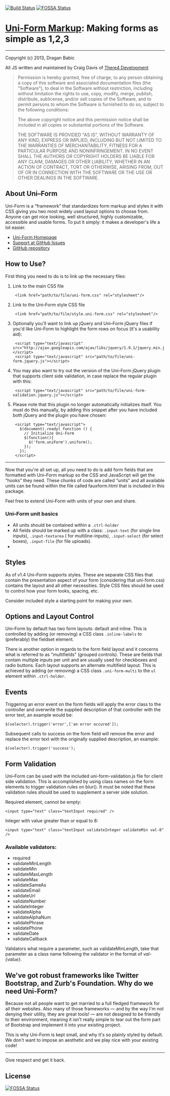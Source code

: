 [![Build Status](https://travis-ci.org/there4/uni-form.png?branch=make-sense)](https://travis-ci.org/there4/uni-form)
[![FOSSA Status](https://app.fossa.io/api/projects/git%2Bgithub.com%2Fdraganbabic%2Funi-form.svg?type=shield)](https://app.fossa.io/projects/git%2Bgithub.com%2Fdraganbabic%2Funi-form?ref=badge_shield)

# [Uni-Form Markup][uni-form]: Making forms as simple as 1,2,3

- - -

Copyright (c) 2013, Dragan Babic

All JS written and maintained by Craig Davis of [There4 Development][t4]

> Permission is hereby granted, free of charge, to any person
> obtaining a copy of this software and associated documentation
> files (the "Software"), to deal in the Software without
> restriction, including without limitation the rights to use,
> copy, modify, merge, publish, distribute, sublicense, and/or sell
> copies of the Software, and to permit persons to whom the
> Software is furnished to do so, subject to the following
> conditions:
>
> The above copyright notice and this permission notice shall be
> included in all copies or substantial portions of the Software.
>
> THE SOFTWARE IS PROVIDED "AS IS", WITHOUT WARRANTY OF ANY KIND,
> EXPRESS OR IMPLIED, INCLUDING BUT NOT LIMITED TO THE WARRANTIES
> OF MERCHANTABILITY, FITNESS FOR A PARTICULAR PURPOSE AND
> NONINFRINGEMENT. IN NO EVENT SHALL THE AUTHORS OR COPYRIGHT
> HOLDERS BE LIABLE FOR ANY CLAIM, DAMAGES OR OTHER LIABILITY,
> WHETHER IN AN ACTION OF CONTRACT, TORT OR OTHERWISE, ARISING
> FROM, OUT OF OR IN CONNECTION WITH THE SOFTWARE OR THE USE OR
> OTHER DEALINGS IN THE SOFTWARE.

## About Uni–Form

Uni-Form is a “framework” that standardizes form markup and styles it with CSS
giving you two most widely used layout options to choose from. Anyone can get nice looking, well structured, highly customizable, accessible and usable forms. To put it simply: it makes a developer's life a lot easier.

* [Uni-Form Homepage][uni-form]
* [Support at GitHub Issues][issues]
* [GitHub repository][gh]

## How to Use?

First thing you need to do is to link up the necessary files:

1. Link to the main CSS file

        <link href="path/to/file/uni-form.css" rel="stylesheet"/>

2. Link to the Uni–Form style CSS file

        <link href="path/to/file/style.uni-form.css" rel="stylesheet"/>

3. Optionally you'll want to link up jQuery and Uni–Form jQuery files if you'd like Uni–Form to highlight the form rows on focus (it's a usability aid):

        <script type="text/javascript" src="http://ajax.googleapis.com/ajax/libs/jquery/1.9.1/jquery.min.js"></script>
        <script type="text/javascript" src="path/to/file/uni-form.jquery.js"></script>

4. You may also want to try out the version of the Uni–Form jQuery plugin that supports client side validation, in case replace the regular plugin with this:

        <script type="text/javascript" src="path/to/file/uni-form-validation.jquery.js"></script>

5. Please note that this plugin no longer automatically initializes itself. You must do this manually, by adding this snippet after you have included both jQuery and the plugin you have chosen:

        <script type="text/javascript">
          $(document).ready( function () {
            // Initialize Uni-Form
            $(function(){
              $('form.uniForm').uniform();
            });
          });
        </script>

- - -

Now that you're all set up, all you need to do is add form fields that are formatted with Uni–Form markup so the CSS and JavaScript will get the “hooks” they need. These chunks of code are called “units” and all available units can be found within the file called fauxform.html that is included in this package.

Feel free to extend Uni–Form with units of your own and share.

### Uni–Form unit basics

* All units should be contained within a `.ctrl-holder`
* All fields should be marked up with a class: `.input-text` (for single line inputs), `.input-textarea` ( for multiline-inputs), `.input-select` (for select boxes), `.input-file` (for file uploads).
*

## Styles

As of v1.4 Uni–Form supports styles. These are separate CSS files that contain the presentation aspect of your form (considering that uni-form.css) contains the layout and all other necessities. Style CSS files should be used to control how your form looks, spacing, etc.

Consider included style a starting point for making your own.

## Options and Layout Control

Uni–Form by default has two form layouts: default and inline. This is controlled by adding (or removing) a CSS class `.inline-labels` to (preferably) the fieldset element.

There is another option in regards to the form field layout and it concerns what is referred to as "multifields" (grouped controls). These are fields that contain multiple inputs per unit and are usually used for checkboxes and radio buttons. Each layout supports an alternate multifield layout. This is achieved by adding (or removing) a CSS class `.uni-form-multi` to the `ul` element within `.ctrl-holder`.

## Events

Triggering an error event on the form fields will apply the error class to the controller and overwrite the supplied description of that controller with the error text, an example would be:

    $(selector).trigger('error',['an error occured']);

Subsequent calls to success on the form field will remove the error and replace the error text with the originally supplied description, an example:

    $(selector).trigger('success');

## Form Validation

Uni–Form can be used with the included uni-form-validation.js file for client side validation. This is accomplished by using class names on the form elements to trigger validation rules on blur(). It must be noted that these validation rules should be used to supplement a server side solution.

Required element, cannot be empty:

    <input type="text" class="textInput required" />

Integer with value greater than or equal to 8:

    <input type="text" class="textInput validateInteger validateMin val-8" />

### Available validators:

* required
* validateMinLength
* validateMin
* validateMaxLength
* validateMax
* validateSameAs
* validateEmail
* validateUrl
* validateNumber
* validateInteger
* validateAlpha
* validateAlphaNum
* validatePhrase
* validatePhone
* validateDate
* validateCallback

Validators what require a parameter, such as validateMinLength, take that parameter as a class name following the validator in the format of _val-{value}_.

## We've got robust frameworks like Twitter Bootstrap, and Zurb's Foundation. Why do we need Uni-Form?

Because not all people want to get married to a full fledged framework for all their websites. Also many of those frameworks — and by the way I'm not denying their utility, they are great tools! — are not designed to be friendly to their environment, meaning it isn't really simple to tear out the form part of Bootstrap and implement it into your existing project.

This is why Uni–Form is kept small, and why it's so plainly styled by default. We don't want to impose an aesthetic and we play nice with your existing code!

- - -

Give respect and get it back.

[uni-form]: http://sprawsm.com/uni-form/
[issues]: https://github.com/draganbabic/uni-form/issues
[gh]: https://github.com/draganbabic/uni-form/
[t4]: http://there4development.com/



## License
[![FOSSA Status](https://app.fossa.io/api/projects/git%2Bgithub.com%2Fdraganbabic%2Funi-form.svg?type=large)](https://app.fossa.io/projects/git%2Bgithub.com%2Fdraganbabic%2Funi-form?ref=badge_large)